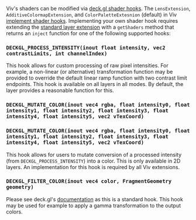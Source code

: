 Viv's shaders can be modified via [deck.gl shader hooks](https://deck.gl/docs/developer-guide/custom-layers/writing-shaders#standard-shader-hooks). The `LensExtension`, `AdditiveColormapExtension`, and `ColorPaletteExtesnion` (default) in Viv [implement shader hooks](https://github.com/hms-dbmi/viv/tree/master/src/extensions). Implementing your own shader hook requires extending the [standard layer extension](https://deck.gl/docs/api-reference/extensions/overview) with a `getShaders` method that returns an `inject` function for one of the following supported hooks:

### `DECKGL_PROCESS_INTENSITY(inout float intensity, vec2 contrastLimits, int channelIndex)`

This hook allows for custom processing of raw pixel intensities. For example, a non-linear (or alternative) transformation function may be provided to override the default linear ramp function with two contrast limit endpoints. This hook is available on all layers in all modes. By default, the layer provides a reasonable function for this.

### `DECKGL_MUTATE_COLOR(inout vec4 rgba, float intensity0, float intensity1, float intensity2, float intensity3, float intensity4, float intensity5, vec2 vTexCoord)`
### `DECKGL_MUTATE_COLOR(inout vec4 rgba, float intensity0, float intensity1, float intensity2, float intensity3, float intensity4, float intensity5, vec2 vTexCoord)`

This hook allows for users to mutate conversion of a processed intensity (from `DECKGL_PROCESS_INTENSITY`) into a color. This is only available in 2D layers.  An implementation for this hook is required by all Viv extensions.

### `DECKGL_FILTER_COLOR(inout vec4 color, FragmentGeometry geometry)`

Please see deck.gl's [documentation](https://deck.gl/docs/developer-guide/custom-layers/writing-shaders#fsdeckgl_filter_color) as this is a standard hook. This hook may be used for example to apply a gamma transformation to the output colors.

